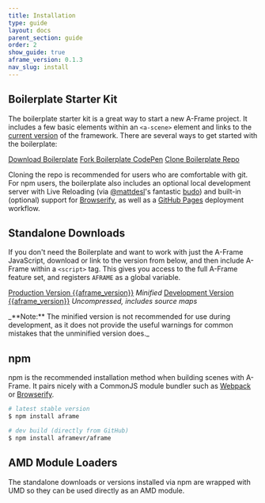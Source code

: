 ```yaml
---
title: Installation
type: guide
layout: docs
parent_section: guide
order: 2
show_guide: true
aframe_version: 0.1.3
nav_slug: install
---
```


## Boilerplate Starter Kit

The boilerplate starter kit is a great way to start a new A-Frame project. It includes a few basic elements within an `<a-scene>` element and links to the [current version](https://aframe.io/releases/{{aframe_version}}/aframe.min.js) of the framework. There are several ways to get started with the boilerplate:

<a class="btn btn-download" href="https://github.com/aframevr/aframe-boilerplate/archive/master.zip" download="aframe-boilerplate.zip">Download Boilerplate<span></span></a>
<a class="btn btn-download" href="http://codepen.io/team/mozvr/pen/BjygdO?editors=100">Fork Boilerplate CodePen</a>
<a class="btn btn-download" href="https://github.com/aframevr/aframe-boilerplate/">Clone Boilerplate Repo</a>

Cloning the repo is recommended for users who are comfortable with git. For npm users, the boilerplate also includes an optional local development server with Live Reloading (via [@mattdesl](https://github.com/mattdesl/)'s fantastic [budo](https://github.com/mattdesl/budo)) and built-in (optional) support for [Browserify](http://browserify.org/), as well as a [GitHub Pages](https://pages.github.com/) deployment workflow.

## Standalone Downloads

If you don't need the Boilerplate and want to work with just the A-Frame JavaScript, download or link to the version from below, and then include A-Frame within a `<script>` tag. This gives you access to the full A-Frame feature set, and registers `AFRAME` as a global variable.

<a class="btn btn-download" href="https://aframe.io/releases/{{aframe_version}}/aframe.min.js" download>Production Version <span>{{aframe_version}}</span></a> <em class="install-note">Minified</em>
<a class="btn btn-download" href="https://aframe.io/releases/{{aframe_version}}/aframe.js" download>Development Version <span>{{aframe_version}}</span></a> <em class="install-note">Uncompressed, includes source maps</em>

<div class="tip">_**Note:** The minified version is not recommended for use during development, as it does not provide the useful warnings for common mistakes that the unminified version does._</div>

## npm

npm is the recommended installation method when building scenes with A-Frame. It pairs nicely with a CommonJS module bundler such as [Webpack](http://webpack.github.io/) or [Browserify](http://browserify.org/).

```bash
# latest stable version
$ npm install aframe

# dev build (directly from GitHub)
$ npm install aframevr/aframe
```

## AMD Module Loaders

The standalone downloads or versions installed via npm are wrapped with UMD so they can be used directly as an AMD module.
